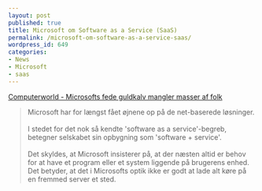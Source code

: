 ```yaml
---
layout: post
published: true
title: Microsoft om Software as a Service (SaaS)
permalink: /microsoft-om-software-as-a-service-saas/
wordpress_id: 649
categories:
- News
- Microsoft
- saas
---
```



<a href="http://www.computerworld.dk/art/46887/microsofts-fede-guldkalv-mangler-masser-af-folk">Computerworld - Microsofts fede guldkalv mangler masser af folk</a><br /><blockquote>Microsoft har for længst fået øjnene op på de net-baserede løsninger.<br /><br />I stedet for det nok så kendte 'software as a service'-begreb, betegner selskabet sin opbygning som 'software + service'.<br /><br />Det skyldes, at Microsoft insisterer på, at der næsten altid er behov for at have et program eller et system liggende på brugerens enhed. Det betyder, at det i Microsofts optik ikke er godt at lade alt køre på en fremmed server et sted.</blockquote>
